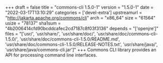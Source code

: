 +++
draft = false
title = "commons-cli 1.5.0-1"
version = "1.5.0-1"
date = "2022-03-17T13:10:29"
categories = ['devel-extra']
upstreamurl = "http://jakarta.apache.org/commons/cli"
arch = "x86_64"
size = "61564"
usize = "78137"
sha1sum = "4b2006414cfd90bcddcafec2cd7187c8f03f3136"
depends = "['openjre']"
files = "['usr/', 'usr/share/', 'usr/share/doc/', 'usr/share/doc/commons-cli-1.5.0/', 'usr/share/doc/commons-cli-1.5.0/README.md', 'usr/share/doc/commons-cli-1.5.0/RELEASE-NOTES.txt', 'usr/share/java/', 'usr/share/java/commons-cli.jar']"
+++
Commons CLI library provides an API for processing command line interfaces.